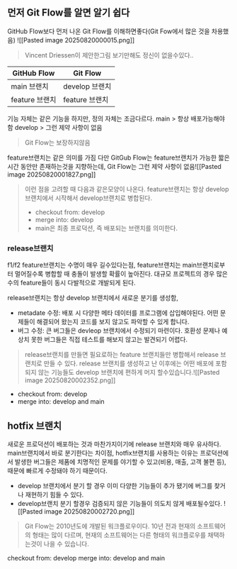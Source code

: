 ## 먼저 Git Flow를 알면 알기 쉽다
GitHub Flow보다 먼저 나온 Git Flow를 이해하면좋다(Git Fow에서 많은 것을 차용했음)
![[Pasted image 20250820000015.png]]
> Vincent Driessen이 제안한그림 보기만해도 정신이 없을수있다..

|GitHub Flow|Git Flow|
|---|---|
|main 브랜치|develop 브랜치|
|feature 브랜치|feature 브랜치|
기능 자체는 같은 기능을 하지만, 정의 자체는 조금다르다.
main > 항상 배포가능해야함
develop > 그런 제약 사항이 없음
> Git Flow는 보장하지않음

feature브랜치는 같은 의미를 가짐 다만 GitGub Flow는 feature브랜치가 가능한 짧은 시간 동안만 존재하는것을 지향하는데, Git Flow는 그런 제약 사항이 없음![[Pasted image 20250820001827.png]]
> 이런 점을 고려할 때 다음과 같은모양이 나온다.
> feature브랜치는 항상 develop 브랜치에서 시작해서 develop브랜치로 병합된다.
> - checkout from: develop
> - merge into: develop
> - main은 최종 프로덕션, 즉 배포되는 브랜치를 의미한다.

### **release브랜치**
f1/f2
feature브랜치는 수명이 매우 길수있다는점, feature브랜치는 main브랜치로부터 멀어질수록 병합할 때 충돌이 발생할 확률이 높아진다. 대규모 프로젝트의 경우 많은 수의 feature들이 동시 다발적으로 개발되게 된다.

release브랜치는 항상 develop 브랜치에서 새로운 분기를 생성함,
- metadate 수정: 배포 시 다양한 메타 데이터를 프로그램에 삽입해야된다. 어떤 문제들이 해결되어 왔는지 코드를 보지 않고도 파악할 수 있게 합니다.
- 버그 수정: 큰 버그들은 devleop 브랜치에서 수정되기 마련이다. 호환성 문제나 예상치 못한 버그들은 직접 테스트를 해보지 않고는 발견되기 어렵다.

> release브랜치를 만들면 필요로하는 feature 브랜치들만 병합해서 release 브랜치로 만들 수 있다. release 브랜치를 생성하고 난 이후에는 어떤 배포에 포함되지 않는 기능들도 develop 브랜치에 편하게 머지 할수있습니다.![[Pasted image 20250820002352.png]]

- checkout from: develop
- merge into: develop and main

## hotfix 브랜치
새로운 프로덕션이 배포하는 것과 마찬가지이기에 release 브랜치와 매우 유사하다.
main브랜치에서 바로 분기한다는 차이점, hotfix브랜치를 사용하는 이유는 프로덕션에서 발생한 버그들은 제품에 치명적인 문제를 야기할 수 있고(비용, 매출, 고객 불편 등), 때문에 빠르게 수정돼야 하기 때문이다.

- develop 브랜치에서 분기 할 경우 이미 다양한 기능들이 추가 됐기에 버그를 찾거나 재현하기 힘들 수 있다.
- develop브랜치 분기 할경우 검증되지 않은 기능들이 의도치 않게 배포될수있다.
![[Pasted image 20250820002720.png]]

>Git Flow는 2010년도에 개발된 워크플로우이다. 10년 전과 현재의 소프트웨어의 형태는 많이 다르며, 현재의 소프트웨어는 다른 형태의 워크플로우를 채택하는것이 나을 수 있습니다.

checkout from: develop
merge into: develop and main